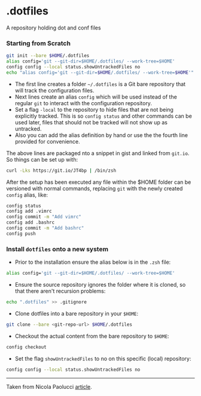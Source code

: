 # .dotfiles
A repository holding dot and conf files

### Starting from Scratch

```sh
git init --bare $HOME/.dotfiles
alias config='git --git-dir=$HOME/.dotfiles/ --work-tree=$HOME'
config config --local status.showUntrackedFiles no
echo "alias config='git --git-dir=$HOME/.dotfiles/ --work-tree=$HOME'" >> $HOME/.zshenv
```

- The first line creates a folder `~/.dotfiles` is a Git bare repository that will track the configuration files.
- Next lines create an alias `config` which will be used instead of the regular `git` to interact with the configuration repository.
- Set a flag `-local` to the repository to hide files that are not being explicitly tracked. This is so `config status` and other commands can be used later, files that should not be tracked will not show up as untracked.
- Also you can add the alias definition by hand or use the the fourth line provided for convenience.

The above lines are packaged nto a snippet in gist and linked from `git.io`. So things can be set up with:

```sh
curl -Lks https://git.io/JT4bp | /bin/zsh
```

After the setup has been executed any file within the $HOME folder can be versioned with normal commands, replacing `git` with the newly created `config` alias, like:

```sh
config status
config add .vimrc
config commit -m "Add vimrc"
config add .bashrc
config commit -m "Add bashrc"
config push
```
### Install `dotfiles` onto a new system

- Prior to the installation ensure the alias below is in the `.zsh` file:
```sh
alias config='git --git-dir=$HOME/.dotfiles/ --work-tree=$HOME'
```

- Ensure the source repository ignores the folder where it is cloned, so that there aren't recursion problems:
```sh
echo ".dotfiles" >> .gitignore
```

- Clone dotfiles into a bare repository in your `$HOME`:

```sh
git clone --bare <git-repo-url> $HOME/.dotfiles
```

- Checkout the actual content from the bare repository to `$HOME`:

```sh
config checkout
```

- Set the flag `showUntrackedFiles` to no on this specific (local) repository:

```sh
config config --local status.showUntrackedFiles no
```

---
Taken from Nicola Paolucci [article](https://developer.atlassian.com/blog/2016/02/best-way-to-store-dotfiles-git-bare-repo/).
